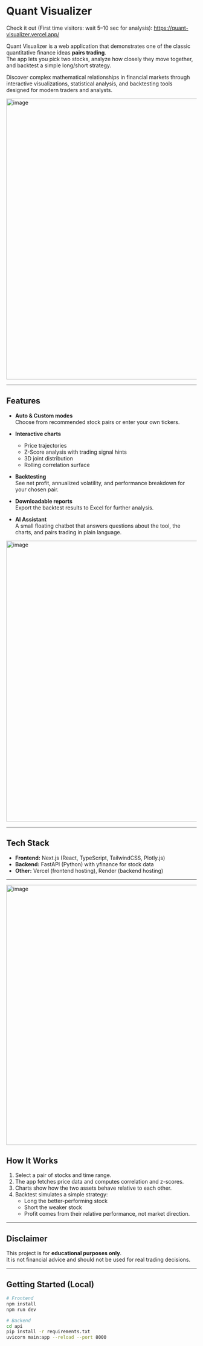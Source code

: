 # Quant Visualizer

Check it out (First time visitors: wait 5–10 sec for analysis): https://quant-visualizer.vercel.app/

Quant Visualizer is a web application that demonstrates one of the classic quantitative finance ideas **pairs trading**.  
The app lets you pick two stocks, analyze how closely they move together, and backtest a simple long/short strategy.

Discover complex mathematical relationships in financial markets through interactive visualizations, statistical analysis, and backtesting tools designed for modern traders and analysts.





<img width="1395" height="742" alt="image" src="https://github.com/user-attachments/assets/928c45b1-f80e-4fe8-9046-1339a43e5e2a" />

---

## Features

- **Auto & Custom modes**  
  Choose from recommended stock pairs or enter your own tickers.

- **Interactive charts**  
  - Price trajectories  
  - Z-Score analysis with trading signal hints  
  - 3D joint distribution  
  - Rolling correlation surface  

- **Backtesting**  
  See net profit, annualized volatility, and performance breakdown for your chosen pair.

- **Downloadable reports**  
  Export the backtest results to Excel for further analysis.

- **AI Assistant**  
  A small floating chatbot that answers questions about the tool, the charts, and pairs trading in plain language.


<img width="1395" height="742" alt="image" src="https://github.com/user-attachments/assets/6f0cef56-d777-47aa-acad-c33eab5def07" />

---

## Tech Stack

- **Frontend:** Next.js (React, TypeScript, TailwindCSS, Plotly.js)  
- **Backend:** FastAPI (Python) with yfinance for stock data  
- **Other:** Vercel (frontend hosting), Render (backend hosting)

---

<img width="1283" height="687" alt="image" src="https://github.com/user-attachments/assets/5eaf3656-9132-4a44-882f-89e8784df480" />


## How It Works

1. Select a pair of stocks and time range.  
2. The app fetches price data and computes correlation and z-scores.  
3. Charts show how the two assets behave relative to each other.  
4. Backtest simulates a simple strategy:  
   - Long the better-performing stock  
   - Short the weaker stock  
   - Profit comes from their relative performance, not market direction.

---

## Disclaimer

This project is for **educational purposes only**.  
It is not financial advice and should not be used for real trading decisions.

---

## Getting Started (Local)

```bash
# Frontend
npm install
npm run dev

# Backend
cd api
pip install -r requirements.txt
uvicorn main:app --reload --port 8000
